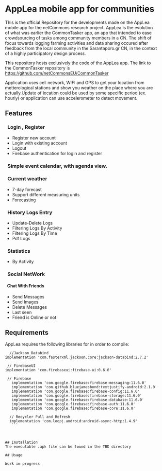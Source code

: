 # AppLea mobile app for communities

This is the official Repository for the developments made on the AppLea mobile app for the netCommons research project. 
AppLea is the evolution of what was earlier the CommonTasker app, an app that intended to ease crowdsourcing of tasks among community members in a CN. The shift of focus towards logging farming activities and data sharing occured after feedback from the local community in the Sarantaporo.gr CN, in the context of a highly participatory design process.

This repository hosts exclusively the code of the AppLea app. The link to the CommonTasker repository is https://github.com/netCommonsEU/CommonTasker

Application uses cell network, WIFI and GPS to get your location from metterological stations and show you weather on the place where you are actually.Update of location could be used by some specific period (ex. hourly) or application can use accelerometer to detect movement.

## Features

### &nbsp;  Login , Register

* Register new account
* Login with existing account
* Logout
* Firebase authentication for login and register

### &nbsp;  Simple event calendar, with agenda view.
 
### &nbsp;  Current weather
 
*  7-day forecast
* Support different measuring units 
* Forecasting
      
### &nbsp;  History Logs Entry
 * Update-Delete Logs
 * Filtering Logs By Activity
 * Filtering Logs By Time
 * Pdf Logs
   
### &nbsp; Statistics
 * By Activity
  
### &nbsp; Social NetWork
   

#### &nbsp; Chat With Friends
* Send Messages
* Send Images
* Delete Messages
* Last seen 
* Friend is Online or not

## Requirements

AppLea requires the following libraries for in order to compile:

```
  //Jackson Databind
implementation 'com.fasterxml.jackson.core:jackson-databind:2.7.2'
```

  ```
   // FirebaseUI
implementation 'com.firebaseui:firebase-ui:0.6.0'
```


 ```
  // Firebase
    implementation 'com.google.firebase:firebase-messaging:11.6.0'
    implementation 'com.github.bluejamesbond:textjustify-android:2.1.0'
    implementation 'com.google.firebase:firebase-config:11.6.0'
    implementation 'com.google.firebase:firebase-storage:11.6.0'
    implementation 'com.google.firebase:firebase-database:11.6.0'
    implementation 'com.google.firebase:firebase-auth:11.6.0'
    implementation 'com.google.firebase:firebase-core:11.6.0'
 ```
 
 
  ```
    // Recycler Pull and Refresh
    implementation 'com.loopj.android:android-async-http:1.4.9'
     ```

     
 
## Installation
The executable .apk file can be found in the TBD directory 

## Usage

Work in progress
